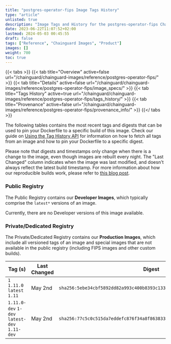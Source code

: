 ```yaml
---
title: "postgres-operator-fips Image Tags History"
type: "article"
unlisted: true
description: "Image Tags and History for the postgres-operator-fips Chainguard Image"
date: 2023-06-22T11:07:52+02:00
lastmod: 2024-05-03 00:45:55
draft: false
tags: ["Reference", "Chainguard Images", "Product"]
images: []
weight: 700
toc: true
---
```


{{< tabs >}}
{{< tab title="Overview" active=false url="/chainguard/chainguard-images/reference/postgres-operator-fips/" >}}
{{< tab title="Details" active=false url="/chainguard/chainguard-images/reference/postgres-operator-fips/image_specs/" >}}
{{< tab title="Tags History" active=true url="/chainguard/chainguard-images/reference/postgres-operator-fips/tags_history/" >}}
{{< tab title="Provenance" active=false url="/chainguard/chainguard-images/reference/postgres-operator-fips/provenance_info/" >}}
{{</ tabs >}}

The following tables contains the most recent tags and digests that can be used to pin your Dockerfile to a specific build of this image. Check our guide on [Using the Tag History API](/chainguard/chainguard-images/using-the-tag-history-api/) for information on how to fetch all tags from an image and how to pin your Dockerfile to a specific digest.

Please note that digests and timestamps only change when there is a change to the image, even though images are rebuilt every night. The "Last Changed" column indicates when the image was last modified, and doesn't always reflect the latest build timestamp. For more information about how our reproducible builds work, please refer to [this blog post](https://www.chainguard.dev/unchained/reproducing-chainguards-reproducible-image-builds).

### Public Registry
The Public Registry contains our **Developer Images**, which typically comprise the `latest*` versions of an image.

Currently, there are no Developer versions of this image available.

### Private/Dedicated Registry
The Private/Dedicated Registry contains our **Production Images**, which include all versioned tags of an image and special images that are not available in the public registry (including FIPS images and other custom builds).

| Tag (s)                                       | Last Changed | Digest                                                                    |
|-----------------------------------------------|--------------|---------------------------------------------------------------------------|
|  `1` `1.11.0` `latest` `1.11`                 | May 2nd      | `sha256:5ebe34cbf5892dd82a993c400b8393c13348b44a36ca2c4128068adf7b2b4ea8` |
|  `1.11.0-dev` `1-dev` `latest-dev` `1.11-dev` | May 2nd      | `sha256:77c5c0c515da7eddefc876f34a8f863833dfe0c7110152348a5258fab23604b0` |

